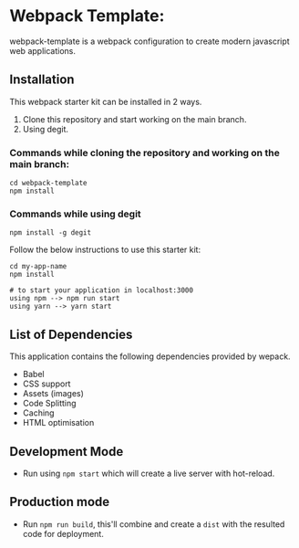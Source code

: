 # Webpack Template:
webpack-template is a webpack configuration to create modern javascript web applications.

## Installation
This webpack starter kit can be installed in 2 ways.

1. Clone this repository and start working on the main branch.
2. Using degit.

### Commands while cloning the repository and working on the main branch:
``` git clone https://github.com/ankit9015/webpack-template.git
cd webpack-template
npm install
```

### Commands while using degit

``` 
npm install -g degit
```

Follow the below instructions to use this starter kit:

``` degit ankit9015/webpack-template#main my-app-name
cd my-app-name
npm install

# to start your application in localhost:3000
using npm --> npm run start
using yarn --> yarn start
```

## List of Dependencies
This application contains the following dependencies provided by wepack.

- Babel
- CSS support
- Assets (images)
- Code Splitting
- Caching
- HTML optimisation

## Development Mode
- Run using `npm start` which will create a live server with hot-reload.
## Production mode
- Run `npm run build`, this'll combine and create a `dist` with the resulted code for deployment.
